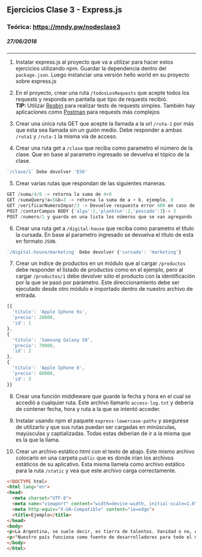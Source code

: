## Ejercicios Clase 3 - Express.js
### Teórica: https://mndy.pw/nodeclase3
##### 27/06/2018

---

1. Instalar express.js al proyecto que va a utilizar para hacer estos ejercicios utilizando npm. Guardar la dependencia dentro del `package.json`. Luego instanciar una versión hello world en su proyecto sobre express.js

2. En el proyecto, crear una ruta `/todosLosRequests` que acepte todos los requests y responda en pantalla que tipo de requests recibió.<br />
**TIP:** Utilizar [Reqbin](https://reqbin.com/) para realizar tests de requests simples. También hay aplicaciones como [Postman](https://www.getpostman.com/) para requests más complejos

3. Crear una única ruta GET que acepte la llamada a la url `/ruta-1` por más que esta sea llamada sin un guión medio. Debe responder a ambas `/ruta1` y `/ruta-1` la misma vía de acceso.

4. Crear una ruta get a `/clase` que reciba como parametro el número de la clase. Que en base al parametro ingresado se devuelva el tópico de la clase.
```js
`/clase/1` Debe devolver 'ES6'
```

5. Crear varias rutas que respondan de las siguientes maneras.
```js
GET /suma/4/8 -> retorna la suma de 4+8
GET /sumaQuery?a=5&b=3 -> retorna la suma de a + b, ejemplo, 8
GET /verificarNumeroImpar/3 -> Devuelve respuesta error 400 en caso de ser erroneo
POST /contarCampos BODY {'alga':1,'plankton':2,'pescado':3}-> 3
POST /numero/1 y guarda en una lista los números que se van agregando -> retornamos el listado de números guardados
```

6. Crear una ruta get a `/digital-house` que reciba como parametro el título la cursada. En base al parametro ingresado se devuelva el título de esta en formato `JSON`.
```js
`/digital-house/marketing` Debe devolver {'cursada': 'marketing'}
```

7. Crear un indice de productos en un módulo que al cargar `/productos` debe responder el listado de productos como en el ejemplo, pero al cargar `/productos/1` debe devolver sólo el producto con la identificación por la que se pasó por parámetro. Este direccionamiento debe ser ejecutado desde otro módulo e importado dentro de nuestro archivo de entrada.
```js
[{
  'título': 'Apple Iphone 6s',
  'precio': 20000,
  'id': 1
},
{
  'título': 'Samsung Galaxy S9',
  'precio': 70000,
  'id': 2
},
{
  'título': 'Apple Iphone 8',
  'precio': 60000,
  'id': 3
}}
```

8. Crear una función middleware que guarde la fecha y hora en el cual se accedió a cualquier ruta. Este archivo llamarlo `access-log.txt` y debería de contener fecha, hora y ruta a la que se intentó acceder.

9. Instalar usando npm el paquete `express-lowercase-paths` y asegurese de utilizarlo y que sus rutas puedan ser cargadas en minúsculas, mayúsculas y captializadas. Todas estas deberían de ir a la misma que es la que la llama.

10. Crear un archivo estático html con el texto de abajo. Este mismo archivo colocarlo en una carpeta `public` que es donde irían los archivos estáticos de su aplicativo. Esta misma llamela como archivo estático para la ruta `/static` y vea que este archivo carga correctamente.
```html
<!DOCTYPE html>
<html lang="en">
<head>
  <meta charset="UTF-8">
  <meta name="viewport" content="width=device-width, initial-scale=1.0">
  <meta http-equiv="X-UA-Compatible" content="ie=edge">
  <title>Ejemplo</title>
</head>
<body>
<p>La Argentina, se suele decir, es tierra de talentos. Vanidad o no, en lo que respecta a la industria informática esa máxima está más cerca de cumplirse que de ser una falacia. Dado el potencial, la cuestión pasa entonces por no dormirse en los laureles y seguir desarrollándolo. Así lo entienden por lo menos quienes llevan las riendas de Digital House, el primer coding school de clase mundial del país que, a través de cursos de programación intensivos, está formando a las nuevas generaciones de profesionales digitales. Además, aspira a constituirse en un gran polo de conocimiento, en el cual los miembros de la comunidad puedan poner en marcha sus emprendimientos digitales.</p>
<p>"Nuestro país funciona como fuente de desarrolladores para todo el mundo. Ya sea en la industria nacional como en empresas del exterior. Por eso, tiene un camino importante ya armado que permite que tengamos incidencia en la creación de los productos que van cambiando nuestras vidas", dice Darío Susnisky, coordinador del curso de Desarrollo Web Full Stack.</p>  
</body>
</html>
```